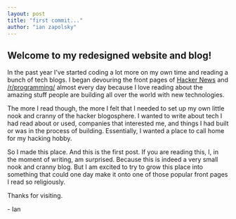 ```yaml
---
layout: post
title: "first commit..."
author: "ian zapolsky"
---
```


## Welcome to my redesigned website and blog!

In the past year I've started coding a lot more on my own time and reading a 
bunch of tech blogs. I began devouring the front pages of [Hacker News][hn] and
[/r/programming/][pr] almost every day because I love reading about the amazing
stuff people are building all over the world with new technologies. 

The more I read though, the more I felt that I needed to set up my own little 
nook and cranny of the hacker blogosphere. I wanted to write about tech I had 
read about or used, companies that interested me, and things I had built or was 
in the process of building. Essentially, I wanted a place to call home for my 
hacking hobby.

So I made this place. And this is the first post. If you are reading this, I, 
in the moment of writing, am surprised. Because this is indeed a very small 
nook and cranny blog. But I am excited to try to grow this place into something 
that could one day make it onto one of those popular front pages I read so 
religiously.

Thanks for visiting.

\- Ian

[hn]:https://news.ycombinator.com/
[pr]:http://www.reddit.com/r/programming

